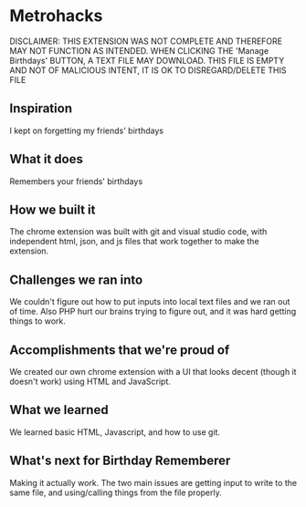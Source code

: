 # Metrohacks

DISCLAIMER: THIS EXTENSION WAS NOT COMPLETE AND THEREFORE MAY NOT FUNCTION AS INTENDED. WHEN CLICKING THE 'Manage Birthdays' BUTTON, A TEXT FILE MAY DOWNLOAD. THIS FILE IS EMPTY AND NOT OF MALICIOUS INTENT, IT IS OK TO DISREGARD/DELETE THIS FILE

## Inspiration
I kept on forgetting my friends' birthdays

## What it does
Remembers your friends' birthdays

## How we built it
The chrome extension was built with git and visual studio code, with independent html, json, and js files that work together to make the extension.

## Challenges we ran into
We couldn't figure out how to put inputs into local text files and we ran out of time. Also PHP hurt our brains trying to figure out, and it was hard getting things to work.

## Accomplishments that we're proud of
We created our own chrome extension with a UI that looks decent (though it doesn't work) using HTML and JavaScript.

## What we learned
We learned basic HTML, Javascript, and how to use git.

## What's next for Birthday Rememberer
Making it actually work. The two main issues are getting input to write to the same file, and using/calling things from the file properly.
